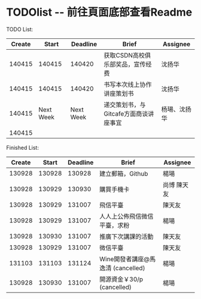 # TODOlist -- 前往頁面底部查看Readme

TODO List:

|**Create**	|**Start**	|**Deadline** |         **Brief**          |**Assignee**   |
|-----------|-----------|-------------|----------------------------|---------------|
| 140415    | 140415    |   140420    | 获取CSDN高校俱乐部奖品，宣传经费 | 沈扬华|
| 140415    | 140415    |   140420    | 书写本次线上协作讲座策划书       | 沈扬华   |
| 140415    | Next Week    |   Next Week    | 递交策划书，与Gitcafe方面商谈讲座事宜 | 杨瑒、沈扬华 |
| 140415    | 



Finished List:

|**Create**	|**Start**	|**Deadline**	|**Brief**							|**Assignee**	|
|-----------|-----------|---------------|-----------------------------------|---------------|
|130928		|130928		|130928			|建立郵箱，Github					|楊瑒			|
|130928		|130929		|130930			|購買手機卡							|尚博 陳天友	|
|130928		|130929		|131007			|飛信平臺							|陳天友		    |
|130928		|130929		|131007			|人人上公佈飛信微信平臺，求粉		|楊瑒			|
|130928		|130930		|131007			|推廣下次講課的活動					|陳天友			|
|130928		|130929		|131007			|微信平臺					 		|陳天友			|
|131103     |131103     |131124         |Wine開發者講座@馬逸清 (cancelled)  |楊瑒           |
|130928		|130930		|131007			|開源資金￥30/p	(cancelled)			|楊瑒			|


